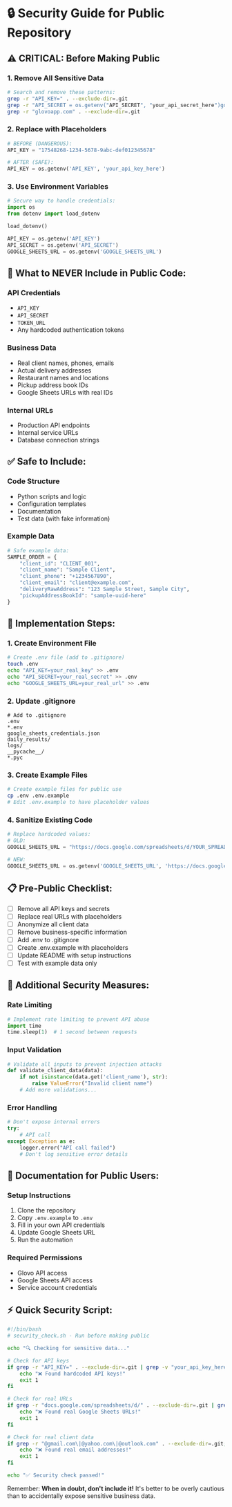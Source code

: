 # 🔒 Security Guide for Public Repository

## ⚠️ **CRITICAL: Before Making Public**

### 1. **Remove All Sensitive Data**
```bash
# Search and remove these patterns:
grep -r "API_KEY=" . --exclude-dir=.git
grep -r "API_SECRET = os.getenv("API_SECRET", "your_api_secret_here")google.com/spreadsheets" . --exclude-dir=.git
grep -r "glovoapp.com" . --exclude-dir=.git
```

### 2. **Replace with Placeholders**
```python
# BEFORE (DANGEROUS):
API_KEY = "17548268-1234-5678-9abc-def012345678"

# AFTER (SAFE):
API_KEY = os.getenv('API_KEY', 'your_api_key_here')
```

### 3. **Use Environment Variables**
```python
# Secure way to handle credentials:
import os
from dotenv import load_dotenv

load_dotenv()

API_KEY = os.getenv('API_KEY')
API_SECRET = os.getenv('API_SECRET')
GOOGLE_SHEETS_URL = os.getenv('GOOGLE_SHEETS_URL')
```

## 🚫 **What to NEVER Include in Public Code:**

### API Credentials
- `API_KEY`
- `API_SECRET` 
- `TOKEN_URL`
- Any hardcoded authentication tokens

### Business Data
- Real client names, phones, emails
- Actual delivery addresses
- Restaurant names and locations
- Pickup address book IDs
- Google Sheets URLs with real IDs

### Internal URLs
- Production API endpoints
- Internal service URLs
- Database connection strings

## ✅ **Safe to Include:**

### Code Structure
- Python scripts and logic
- Configuration templates
- Documentation
- Test data (with fake information)

### Example Data
```python
# Safe example data:
SAMPLE_ORDER = {
    "client_id": "CLIENT_001",
    "client_name": "Sample Client",
    "client_phone": "+1234567890",
    "client_email": "client@example.com",
    "deliveryRawAddress": "123 Sample Street, Sample City",
    "pickupAddressBookId": "sample-uuid-here"
}
```

## 🔧 **Implementation Steps:**

### 1. Create Environment File
```bash
# Create .env file (add to .gitignore)
touch .env
echo "API_KEY=your_real_key" >> .env
echo "API_SECRET=your_real_secret" >> .env
echo "GOOGLE_SHEETS_URL=your_real_url" >> .env
```

### 2. Update .gitignore
```gitignore
# Add to .gitignore
.env
*.env
google_sheets_credentials.json
daily_results/
logs/
__pycache__/
*.pyc
```

### 3. Create Example Files
```bash
# Create example files for public use
cp .env .env.example
# Edit .env.example to have placeholder values
```

### 4. Sanitize Existing Code
```python
# Replace hardcoded values:
# OLD:
GOOGLE_SHEETS_URL = "https://docs.google.com/spreadsheets/d/YOUR_SPREADSHEET_ID/edit"

# NEW:
GOOGLE_SHEETS_URL = os.getenv('GOOGLE_SHEETS_URL', 'https://docs.google.com/spreadsheets/d/YOUR_SPREADSHEET_ID/edit')
```

## 📋 **Pre-Public Checklist:**

- [ ] Remove all API keys and secrets
- [ ] Replace real URLs with placeholders
- [ ] Anonymize all client data
- [ ] Remove business-specific information
- [ ] Add .env to .gitignore
- [ ] Create .env.example with placeholders
- [ ] Update README with setup instructions
- [ ] Test with example data only

## 🚨 **Additional Security Measures:**

### Rate Limiting
```python
# Implement rate limiting to prevent API abuse
import time
time.sleep(1)  # 1 second between requests
```

### Input Validation
```python
# Validate all inputs to prevent injection attacks
def validate_client_data(data):
    if not isinstance(data.get('client_name'), str):
        raise ValueError("Invalid client name")
    # Add more validations...
```

### Error Handling
```python
# Don't expose internal errors
try:
    # API call
except Exception as e:
    logger.error("API call failed")
    # Don't log sensitive error details
```

## 📖 **Documentation for Public Users:**

### Setup Instructions
1. Clone the repository
2. Copy `.env.example` to `.env`
3. Fill in your own API credentials
4. Update Google Sheets URL
5. Run the automation

### Required Permissions
- Glovo API access
- Google Sheets API access
- Service account credentials

## ⚡ **Quick Security Script:**

```bash
#!/bin/bash
# security_check.sh - Run before making public

echo "🔍 Checking for sensitive data..."

# Check for API keys
if grep -r "API_KEY=" . --exclude-dir=.git | grep -v "your_api_key_here"; then
    echo "❌ Found hardcoded API keys!"
    exit 1
fi

# Check for real URLs
if grep -r "docs.google.com/spreadsheets/d/" . --exclude-dir=.git | grep -v "YOUR_SPREADSHEET_ID"; then
    echo "❌ Found real Google Sheets URLs!"
    exit 1
fi

# Check for real client data
if grep -r "@gmail.com\|@yahoo.com\|@outlook.com" . --exclude-dir=.git; then
    echo "❌ Found real email addresses!"
    exit 1
fi

echo "✅ Security check passed!"
```

Remember: **When in doubt, don't include it!** It's better to be overly cautious than to accidentally expose sensitive business data.
